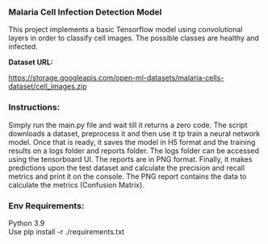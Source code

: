 ### Malaria Cell Infection Detection Model

This project implements a basic Tensorflow model using convolutional layers in order to classify cell images. The possible classes are healthy and infected. 

**Dataset URL:** 

https://storage.googleapis.com/open-ml-datasets/malaria-cells-dataset/cell_images.zip

### Instructions:

Simply run the main.py file and wait till it returns a zero code. The script downloads a dataset, preprocess it and then use it tp train a neural network model. Once that is ready, it saves the model in H5 format and the training results on a logs folder and reports folder. The logs folder can be accessed using the tensorboard UI. The reports are in PNG format. Finally, it makes predictions upon the test dataset and calculate the precision and recall metrics and print it on the console. The PNG report contains the data to calculate the metrics (Confusion Matrix). 

### Env Requirements:

Python 3.9\
Use pip install -r ./requirements.txt